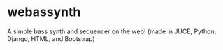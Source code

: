 # webassynth
A simple bass synth and sequencer on the web! (made in JUCE, Python, Django, HTML, and Bootstrap)
